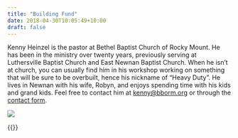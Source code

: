 ```yaml
---
title: "Building Fund"
date: 2018-04-30T10:05:49+10:00
draft: false
---
```


Kenny Heinzel is the pastor at Bethel Baptist Church of Rocky Mount. He has been in the ministry over twenty years, previously serving at Luthersville Baptist Church and East Newnan Baptist Church. When he isn’t at church, you can usually find him in his workshop working on something that will be sure to be overbuilt, hence his nickname of “Heavy Duty”. He lives in Newnan with his wife, Robyn, and enjoys spending time with his kids and grand kids. Feel free to contact him at <a href="mailto:kenny@bborm.org">kenny@bborm.org</a> or through the <a href=/#call-to-action>contact form</a>.

<div id="grid"><img id="overlay" src="/img/background.png"></div>

{{<building-fund moneyRaised="87264.62">}}